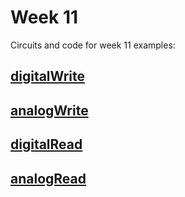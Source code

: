 # Week 11

Circuits and code for week 11 examples:

## [digitalWrite](./00.digitalWrite/)

## [analogWrite](./01.analogWrite/)

## [digitalRead](./02.digitalRead/)

## [analogRead](./03.analogRead/)
